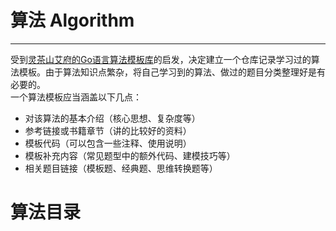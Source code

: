 <a name="emlXX"></a>
# 算法 Algorithm

---

受到[灵茶山艾府的Go语言算法模板库](https://github.com/EndlessCheng/codeforces-go)的启发，决定建立一个仓库记录学习过的算法模板。由于算法知识点繁杂，将自己学习到的算法、做过的题目分类整理好是有必要的。<br />一个算法模板应当涵盖以下几点：

- 对该算法的基本介绍（核心思想、复杂度等）
- 参考链接或书籍章节（讲的比较好的资料）
- 模板代码（可以包含一些注释、使用说明）
- 模板补充内容（常见题型中的额外代码、建模技巧等）
- 相关题目链接（模板题、经典题、思维转换题等）
<a name="dYtPX"></a>
# 算法目录

